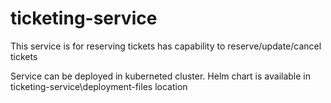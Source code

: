 # ticketing-service
This service is for reserving tickets has capability to reserve/update/cancel tickets

Service can be deployed in kuberneted cluster.
Helm chart is available in ticketing-service\deployment-files location
